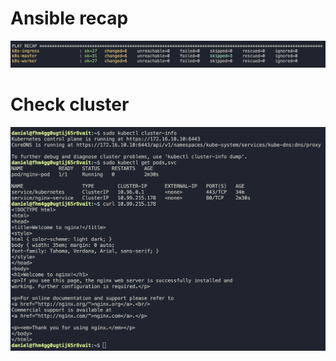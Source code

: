# Ansible recap

![ansible-recap](./assets/ansible-recap.png)

# Check cluster

![cluster-init](./assets/cluster-init.png)